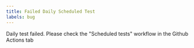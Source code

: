 ```yaml
---
title: Failed Daily Scheduled Test
labels: bug
---
```

Daily test failed. Please check the "Scheduled tests" workflow in the Github Actions tab
